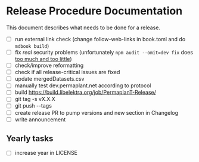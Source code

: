 # Release Procedure Documentation

This document describes what needs to be done for a release.

- [ ] run external link check (change follow-web-links in book.toml and do `mdbook build`)
- [ ] fix _real_ security problems
      (unfortunately `npm audit --omit=dev fix` does [too much and too little](https://overreacted.io/npm-audit-broken-by-design/))
- [ ] check/improve reformatting
- [ ] check if all release-critical issues are fixed
- [ ] update mergedDatasets.csv
- [ ] manually test dev.permaplant.net according to protocol
- [ ] build <https://build.libelektra.org/job/PermaplanT-Release/>
- [ ] git tag -s vX.X.X
- [ ] git push --tags
- [ ] create release PR to pump versions and new section in Changelog
- [ ] write announcement

## Yearly tasks

- [ ] increase year in LICENSE
